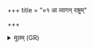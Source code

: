 +++
title = "०१ आ त्वागन् राष्ट्रम्"

+++
<details><summary>मूलम् (GR)</summary>

आ त्वागन् राष्ट्रं सह वर्चसोद् इहि  
प्राङ् विशां पतिर् एकराट् त्वं वि राज ।  
सर्वास् त्वा राजन् प्रदिशो ह्वयन्तु-  
-उपसद्यो नमस्यो भवेह ॥
</details>